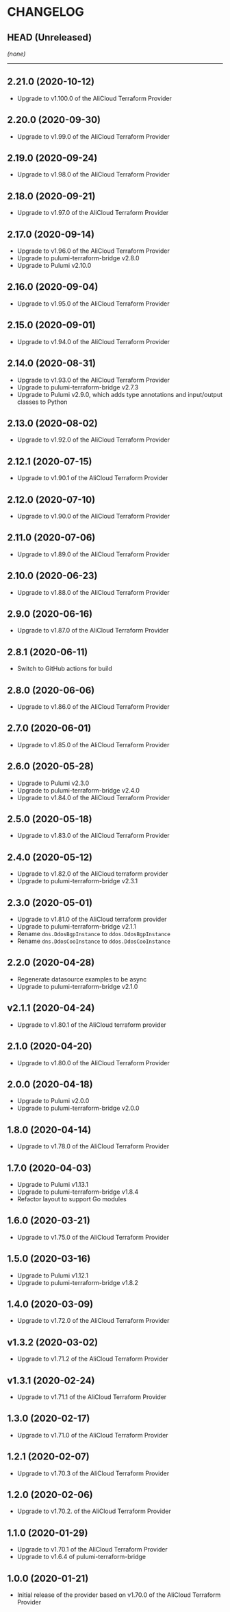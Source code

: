 CHANGELOG
=========

## HEAD (Unreleased)
_(none)_

---

## 2.21.0 (2020-10-12)
* Upgrade to v1.100.0 of the AliCloud Terraform Provider

## 2.20.0 (2020-09-30)
* Upgrade to v1.99.0 of the AliCloud Terraform Provider

## 2.19.0 (2020-09-24)
* Upgrade to v1.98.0 of the AliCloud Terraform Provider

## 2.18.0 (2020-09-21)
* Upgrade to v1.97.0 of the AliCloud Terraform Provider

## 2.17.0 (2020-09-14)
* Upgrade to v1.96.0 of the AliCloud Terraform Provider
* Upgrade to pulumi-terraform-bridge v2.8.0
* Upgrade to Pulumi v2.10.0

## 2.16.0 (2020-09-04)
* Upgrade to v1.95.0 of the AliCloud Terraform Provider

## 2.15.0 (2020-09-01)
* Upgrade to v1.94.0 of the AliCloud Terraform Provider

## 2.14.0 (2020-08-31)
* Upgrade to v1.93.0 of the AliCloud Terraform Provider
* Upgrade to pulumi-terraform-bridge v2.7.3
* Upgrade to Pulumi v2.9.0, which adds type annotations and input/output classes to Python

## 2.13.0 (2020-08-02)
* Upgrade to v1.92.0 of the AliCloud Terraform Provider

## 2.12.1 (2020-07-15)
* Upgrade to v1.90.1 of the AliCloud Terraform Provider

## 2.12.0 (2020-07-10)
* Upgrade to v1.90.0 of the AliCloud Terraform Provider

## 2.11.0 (2020-07-06)
* Upgrade to v1.89.0 of the AliCloud Terraform Provider

## 2.10.0 (2020-06-23)
* Upgrade to v1.88.0 of the AliCloud Terraform Provider

## 2.9.0 (2020-06-16)
* Upgrade to v1.87.0 of the AliCloud Terraform Provider

## 2.8.1 (2020-06-11)
* Switch to GitHub actions for build

## 2.8.0 (2020-06-06)
* Upgrade to v1.86.0 of the AliCloud Terraform Provider

## 2.7.0 (2020-06-01)
* Upgrade to v1.85.0 of the AliCloud Terraform Provider

## 2.6.0 (2020-05-28)
* Upgrade to Pulumi v2.3.0
* Upgrade to pulumi-terraform-bridge v2.4.0
* Upgrade to v1.84.0 of the AliCloud Terraform Provider

## 2.5.0 (2020-05-18)
* Upgrade to v1.83.0 of the AliCloud Terraform Provider

## 2.4.0 (2020-05-12)
* Upgrade to v1.82.0 of the AliCloud terraform provider
* Upgrade to pulumi-terraform-bridge v2.3.1

## 2.3.0 (2020-05-01)
* Upgrade to v1.81.0 of the AliCloud terraform provider
* Upgrade to pulumi-terraform-bridge v2.1.1
* Rename `dns.DdosBgpInstance` to `ddos.DdosBgpInstance`
* Rename `dns.DdosCooInstance` to `ddos.DdosCooInstance`

## 2.2.0 (2020-04-28)
* Regenerate datasource examples to be async
* Upgrade to pulumi-terraform-bridge v2.1.0

## v2.1.1 (2020-04-24)
* Upgrade to v1.80.1 of the AliCloud terraform provider

## 2.1.0 (2020-04-20)
* Upgrade to v1.80.0 of the AliCloud Terraform Provider

## 2.0.0 (2020-04-18)
* Upgrade to Pulumi v2.0.0
* Upgrade to pulumi-terraform-bridge v2.0.0

## 1.8.0 (2020-04-14)
* Upgrade to v1.78.0 of the AliCloud Terraform Provider

## 1.7.0 (2020-04-03)
* Upgrade to Pulumi v1.13.1
* Upgrade to pulumi-terraform-bridge v1.8.4
* Refactor layout to support Go modules

## 1.6.0 (2020-03-21)
* Upgrade to v1.75.0 of the AliCloud Terraform Provider

## 1.5.0 (2020-03-16)
* Upgrade to Pulumi v1.12.1
* Upgrade to pulumi-terraform-bridge v1.8.2

## 1.4.0 (2020-03-09)
* Upgrade to v1.72.0 of the AliCloud Terraform Provider

## v1.3.2 (2020-03-02)
* Upgrade to v1.71.2 of the AliCloud Terraform Provider

## v1.3.1 (2020-02-24)
* Upgrade to v1.71.1 of the AliCloud Terraform Provider

## 1.3.0 (2020-02-17)
* Upgrade to v1.71.0 of the AliCloud Terraform Provider

## 1.2.1 (2020-02-07)
* Upgrade to v1.70.3 of the AliCloud Terraform Provider

## 1.2.0 (2020-02-06)
* Upgrade to v1.70.2. of the AliCloud Terraform Provider

## 1.1.0 (2020-01-29)
* Upgrade to v1.70.1 of the AliCloud Terraform Provider
* Upgrade to v1.6.4 of pulumi-terraform-bridge

## 1.0.0 (2020-01-21)
* Initial release of the provider based on v1.70.0 of the AliCloud Terraform Provider
